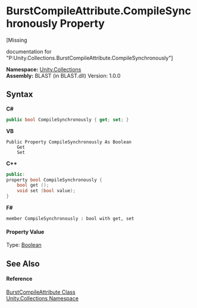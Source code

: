 # BurstCompileAttribute.CompileSynchronously Property 
 

\[Missing <summary> documentation for "P:Unity.Collections.BurstCompileAttribute.CompileSynchronously"\]

**Namespace:**&nbsp;<a href="52449a24-d9ed-2309-6c07-183cca6a562f">Unity.Collections</a><br />**Assembly:**&nbsp;BLAST (in BLAST.dll) Version: 1.0.0

## Syntax

**C#**<br />
``` C#
public bool CompileSynchronously { get; set; }
```

**VB**<br />
``` VB
Public Property CompileSynchronously As Boolean
	Get
	Set
```

**C++**<br />
``` C++
public:
property bool CompileSynchronously {
	bool get ();
	void set (bool value);
}
```

**F#**<br />
``` F#
member CompileSynchronously : bool with get, set

```


#### Property Value
Type: <a href="https://docs.microsoft.com/dotnet/api/system.boolean" target="_blank" rel="noopener noreferrer">Boolean</a>

## See Also


#### Reference
<a href="be3b64b1-b389-cac2-cf7e-b8e4e8b2f505">BurstCompileAttribute Class</a><br /><a href="52449a24-d9ed-2309-6c07-183cca6a562f">Unity.Collections Namespace</a><br />